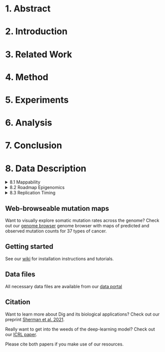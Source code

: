 # 1. Abstract
# 2. Introduction
# 3. Related Work
# 4. Method
# 5. Experiments
# 6. Analysis
# 7. Conclusion
# 8. Data Description
<details> 
    <summary>8.1 Mappability</summary>
## 
在基因序列分析中，"mappability"（可比性或比对能力）是指一个基因组序列中每个位置被唯一识别和比对的能力。换句话说，mappability描述了某一段序列在基因组中有多大概率能被唯一定位。

### 详细解释

1. **背景**:
   - 在基因组测序和分析过程中，我们通常会从样本中提取大量的短序列读段（reads），然后将这些短序列比对到参考基因组上。这一过程称为"read mapping"（读段比对）。
   - 某些区域的基因组序列可能存在重复或高度相似的序列，这些区域的比对结果可能不唯一或不确定。

2. **mappability的定义**:
   - 对于给定长度的读段，mappability反映了这个读段在整个基因组中能够被唯一比对到参考基因组上的概率。高mappability意味着这个位置上的读段能被准确地唯一比对，而低mappability则意味着读段可能被比对到多个位置或无法唯一比对。

3. **计算方法**:
   - mappability通常通过计算参考基因组的所有可能的k-mer（长度为k的连续子序列）的唯一性来确定。假设k-mer的长度为k（如50bp），我们会扫描整个基因组，看每个位置的k-mer是否在基因组中是唯一的。
   - 如果某个k-mer在基因组中是唯一的，那么该位置的mappability值通常为1（或100%）；如果某个k-mer在基因组中出现多次，该位置的mappability值可能为0（或0%）或更低的值，取决于具体的重复次数和算法。

4. **应用**:
   - **读段比对**：在进行短序列读段比对时，mappability信息可以帮助评估比对结果的可靠性。高mappability区域的比对结果通常更可靠。
   - **变异检测**：在基因组变异检测中，低mappability区域容易产生错误的变异调用，因此在分析中通常需要特别处理或过滤这些区域。
   - **基因表达分析**：在RNA-seq等基因表达分析中，高mappability的区域可以提供更准确的表达定量结果。

### 总结

mappability是基因组分析中一个关键的概念，它帮助研究人员理解和评估序列比对的可靠性。通过识别和处理低mappability区域，研究人员可以提高基因组数据分析的准确性和可信度。
</details> 

<details> 
    <summary>8.2 Roadmap Epigenomics</summary>

**Roadmap Epigenomics**（路线图表观基因组计划）是一个重要的科学项目，旨在绘制人类表观基因组图谱，提供有关表观遗传修饰及其在基因调控和疾病中的作用的深刻见解。以下是该计划的详细解释：

### 背景

表观遗传学研究不涉及DNA序列的改变，而是研究能够影响基因表达和细胞功能的其他可遗传的因素，如DNA甲基化、组蛋白修饰、染色质可及性等。这些表观遗传修饰在细胞分化、发育及疾病发生中起重要作用。

### 目的

Roadmap Epigenomics计划的主要目的是：
1. **绘制人类表观基因组图谱**：在多种正常和疾病状态下，绘制人类基因组的表观遗传修饰图谱。
2. **理解基因调控机制**：揭示表观遗传修饰如何影响基因表达和细胞功能。
3. **推动医学研究**：为研究疾病的表观遗传机制提供基础数据，从而推动疾病诊断、治疗和预防策略的开发。

### 主要研究内容

1. **DNA甲基化**：
   - 通过全基因组甲基化测序，确定基因组中甲基化位点的分布及其在不同细胞类型和疾病状态下的变化。

2. **组蛋白修饰**：
   - 使用染色质免疫沉淀测序（ChIP-seq）技术，绘制不同组蛋白修饰（如H3K4me3, H3K27ac等）在基因组中的分布图谱，了解这些修饰在基因调控中的作用。

3. **染色质可及性**：
   - 利用ATAC-seq和DNase-seq技术，测定染色质的开放区域，揭示基因组中易受转录因子和其他调控蛋白结合的区域。

4. **非编码RNA**：
   - 研究长链非编码RNA（lncRNA）和小RNA（如miRNA）在基因表达调控中的作用，及其在不同细胞类型和疾病中的表达模式。

### 数据和资源

Roadmap Epigenomics项目产生了大量高质量的数据，这些数据通过公开数据库向科学界和公众提供，包括：
- **DNA甲基化数据**：在不同细胞和组织中的全基因组甲基化图谱。
- **组蛋白修饰数据**：涵盖不同细胞类型的组蛋白修饰图谱。
- **染色质可及性数据**：显示染色质开放状态的基因组区域。
- **转录组数据**：不同细胞和组织的RNA测序数据。

这些数据资源为科学家提供了宝贵的信息，用于研究基因调控、细胞分化和疾病机制。

### 成就和影响

- **基因调控网络**：通过对表观基因组数据的分析，研究人员能够构建更全面的基因调控网络，理解基因表达的复杂调控机制。
- **疾病研究**：表观基因组图谱帮助揭示了许多疾病的表观遗传基础，如癌症、神经疾病、免疫疾病等，为开发新的诊断和治疗方法提供了新的线索。
- **个性化医学**：了解表观遗传修饰的个体差异有助于个性化治疗策略的制定，提高治疗效果。

### 总结

Roadmap Epigenomics计划通过系统地绘制表观基因组图谱，推动了我们对基因调控和表观遗传机制的理解。它为基础研究和医学应用提供了丰富的资源，促进了表观遗传学在健康和疾病中的研究和应用。
</details> 

<details> 
    <summary>8.3 Replication Timing</summary>

**Replication Timing**（复制时序）是指在S期过程中，DNA序列在基因组中复制的时间顺序。不同的基因组区域在S期的不同阶段进行复制，这一过程对基因表达调控、基因组稳定性以及细胞功能有着重要影响。以下是关于复制时序的详细解释：

### 基本概念

1. **S期（合成期）**：
   - S期是细胞周期中的一个阶段，在此期间DNA进行复制，确保在细胞分裂时每个子细胞都能获得完整的基因组。

2. **复制时序**：
   - 基因组中的不同区域在S期的不同时间段被复制。某些区域早期复制，称为“早期复制区域”；其他区域晚期复制，称为“晚期复制区域”。

### 复制时序的特征

1. **早期复制**：
   - 通常富含基因且处于活跃转录状态的区域。
   - 多数为开放的染色质结构，易于复制起始复合物的结合。
   - 这些区域在细胞核中往往位于中心或开放的染色质区。

2. **晚期复制**：
   - 通常是基因贫乏或异染色质区域，转录活性低。
   - 这些区域在细胞核中往往位于外围或致密的染色质区。
   - 通常更容易受到复制压力和损伤。

### 复制时序的调控因素

1. **染色质状态**：
   - 开放的染色质状态（如富含组蛋白修饰H3K4me3的区域）更容易早期复制，而异染色质状态（如富含H3K9me3的区域）倾向于晚期复制。

2. **基因表达**：
   - 活跃转录的基因通常在S期早期复制，而沉默基因倾向于晚期复制。

3. **DNA序列特征**：
   - 高GC含量和基因密集的区域倾向于早期复制，反之亦然。

4. **细胞类型特异性**：
   - 不同细胞类型有不同的复制时序图谱，反映了特定细胞类型中不同基因组区域的重要性和功能需求。

### 复制时序的测量

1. **BrdU标记**：
   - 通过将溴脱氧尿嘧啶（BrdU）掺入新合成的DNA中，并利用抗体检测BrdU，可以确定DNA在S期的复制时序。

2. **高通量测序**：
   - 结合BrdU标记和高通量测序技术，可以对整个基因组进行复制时序分析。

3. **Repli-seq（复制测序）**：
   - 通过对S期不同时间点收集的DNA进行测序，生成基因组复制时序图谱。

### 复制时序的生物学意义

1. **基因表达调控**：
   - 复制时序与基因表达密切相关，早期复制区域往往是高表达基因。

2. **基因组稳定性**：
   - 复制时序影响基因组的结构和稳定性，晚期复制区域更易受到复制压力和损伤。

3. **疾病相关性**：
   - 复制时序异常与多种疾病（如癌症）相关，基因组不稳定性和突变频率在这些疾病中更高。

### 总结

复制时序是一个关键的基因组特性，反映了基因组复制的时间和空间动态。通过理解复制时序的调控机制和功能意义，可以揭示基因组功能的复杂调控网络，并为疾病研究提供新的视角。
</details> 

## Web-browseable mutation maps
Want to visually explore somatic mutation rates across the genome? Check out our [genome browser](https://resgen.io/maxsh/Cancer_Mutation_Maps/views) genome browser with maps of predicted and observed mutation counts for 37 types of cancer.  

## Getting started
See our [wiki](https://github.com/maxwellsh/DIGDriver/wiki) for installation instructions and tutorials.

## Data files
All necessary data files are available from our [data portal](http://cb.csail.mit.edu/cb/DIG/downloads/)

## Citation
Want to learn more about Dig and its biological applications? Check out our preprint [Sherman et al. 2021](https://www.biorxiv.org/content/10.1101/2021.08.03.454669v1).

Really want to get into the weeds of the deep-learning model? Check out our [ICRL paper](https://openreview.net/forum?id=KtH8W3S_RE).

Please cite both papers if you make use of our resources. 
